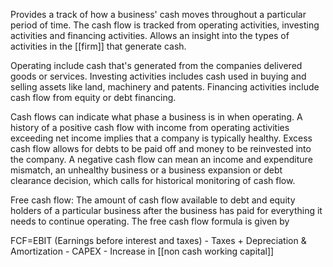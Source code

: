 Provides a track of how a business' cash moves throughout a particular period of time. The cash flow is tracked from operating activities, investing activities and financing activities. Allows an insight into the types of activities in the [[firm]] that generate cash. 

Operating include cash that's generated from the companies delivered goods or services. Investing activities includes cash used in buying and selling assets like land, machinery and patents. Financing activities include cash flow from equity or debt financing. 

Cash flows can indicate what phase a business is in when operating. A history of a positive cash flow with income from operating activities exceeding net income implies that a company is typically healthy. Excess cash flow allows for debts to be paid off and money to be reinvested into the company. A negative cash flow can mean an income and expenditure mismatch, an unhealthy business or a business expansion or debt clearance decision, which calls for historical monitoring of cash flow. 

Free cash flow: The amount of cash flow available to debt and equity holders of a particular business after the business has paid for everything it needs to continue operating. The free cash flow formula is given by

FCF=EBIT (Earnings before interest and taxes) - Taxes + Depreciation & Amortization - CAPEX - Increase in [[non cash working capital]]
